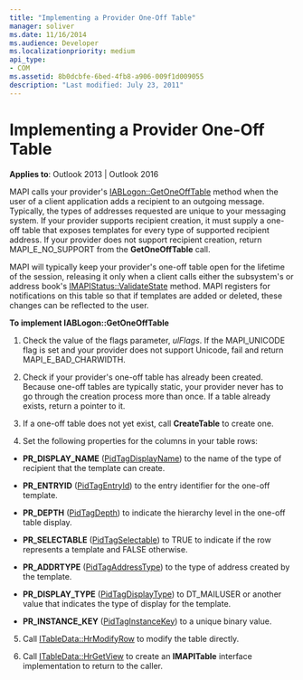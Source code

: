```yaml
---
title: "Implementing a Provider One-Off Table"
manager: soliver
ms.date: 11/16/2014
ms.audience: Developer
ms.localizationpriority: medium
api_type:
- COM
ms.assetid: 8b0dcbfe-6bed-4fb8-a906-009f1d009055
description: "Last modified: July 23, 2011" 
---
```


# Implementing a Provider One-Off Table

**Applies to**: Outlook 2013 | Outlook 2016
 
MAPI calls your provider's [IABLogon::GetOneOffTable](iablogon-getoneofftable.md) method when the user of a client application adds a recipient to an outgoing message. Typically, the types of addresses requested are unique to your messaging system. If your provider supports recipient creation, it must supply a one-off table that exposes templates for every type of supported recipient address. If your provider does not support recipient creation, return MAPI_E_NO_SUPPORT from the **GetOneOffTable** call.
 
MAPI will typically keep your provider's one-off table open for the lifetime of the session, releasing it only when a client calls either the subsystem's or address book's [IMAPIStatus::ValidateState](imapistatus-validatestate.md) method. MAPI registers for notifications on this table so that if templates are added or deleted, these changes can be reflected to the user.
 
 **To implement IABLogon::GetOneOffTable**
 
1. Check the value of the flags parameter, _ulFlags_. If the MAPI_UNICODE flag is set and your provider does not support Unicode, fail and return MAPI_E_BAD_CHARWIDTH.

2. Check if your provider's one-off table has already been created. Because one-off tables are typically static, your provider never has to go through the creation process more than once. If a table already exists, return a pointer to it.

3. If a one-off table does not yet exist, call **CreateTable** to create one.

4. Set the following properties for the columns in your table rows:

- **PR_DISPLAY_NAME** ([PidTagDisplayName](pidtagdisplayname-canonical-property.md)) to the name of the type of recipient that the template can create.

- **PR_ENTRYID** ([PidTagEntryId](pidtagentryid-canonical-property.md)) to the entry identifier for the one-off template.

- **PR_DEPTH** ([PidTagDepth](pidtagdepth-canonical-property.md)) to indicate the hierarchy level in the one-off table display.

- **PR_SELECTABLE** ([PidTagSelectable](pidtagselectable-canonical-property.md)) to TRUE to indicate if the row represents a template and FALSE otherwise.

- **PR_ADDRTYPE** ([PidTagAddressType](pidtagaddresstype-canonical-property.md)) to the type of address created by the template.

- **PR_DISPLAY_TYPE** ([PidTagDisplayType](pidtagdisplaytype-canonical-property.md)) to DT_MAILUSER or another value that indicates the type of display for the template.

- **PR_INSTANCE_KEY** ([PidTagInstanceKey](pidtaginstancekey-canonical-property.md)) to a unique binary value.

5. Call [ITableData::HrModifyRow](itabledata-hrmodifyrow.md) to modify the table directly.

6. Call [ITableData::HrGetView](itabledata-hrgetview.md) to create an **IMAPITable** interface implementation to return to the caller.
